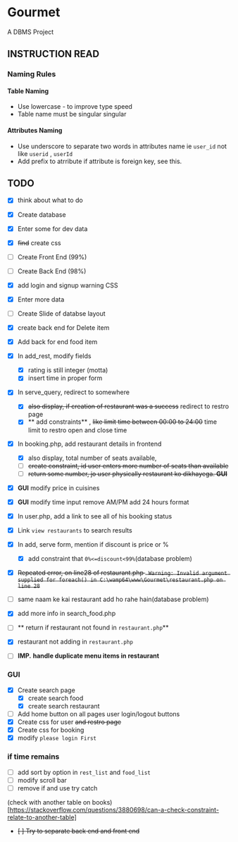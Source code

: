 # Gourmet

A DBMS Project

## INSTRUCTION READ

### Naming Rules

#### Table Naming

- Use lowercase - to improve type speed
- Table name must be singular singular

#### Attributes Naming

- Use underscore to separate two words in attributes name ie `user_id` not like  `userid` , `userId`
- Add prefix to atrribute if attribute is foreign key, see this.

## TODO

- [x] think about what to do
- [x] Create database
- [x] Enter some for dev data
- [x] ~~find~~ create css
- [ ] Create Front End (99%)
- [ ] Create Back End (98%)
- [x] add login and signup warning CSS
- [x] Enter more data
- [ ] Create Slide of databse layout

- [x] create back end for Delete item
- [x] Add back for end food item
- [x] In add_rest, modify fields
    - [x] rating is still integer (motta)
    - [x] insert time in proper form
- [x] In serve_query, redirect to somewhere
    - [x] ~~also display, if creation of restaurant was a success~~ redirect to restro page
    - [x] ** add constraints** , ~~like limit time between 00:00 to 24:00~~ time limit to restro open and close time

- [x] In booking.php, add restaurant details in frontend
    - [x] also display, total number of seats available,
    - [ ] ~~create constraint, id user enters more number of seats than available~~
    - [ ] ~~return some number, jo user physically restaurant ko dikhayega. **GUI**~~
- [x] **GUI** modify price in cuisines
- [x] **GUI** modify time input remove AM/PM add 24 hours format
- [x] In user.php, add a link to see all of his booking status
- [x] Link `view restaurants` to search results
- [x] In add, serve form, mention if discount is price or %
    - [x] add constraint that `0%<=discount<99%`(database problem)
- [x] ~~Repeated error, on line28 of restaurant.php ``` Warning: Invalid argument supplied for foreach() in C:\wamp64\www\Gourmet\restaurant.php on line 28```~~
- [ ] same naam ke kai restaurant add ho rahe hain(database problem)
- [x]  add more info in search_food.php
- [ ] ** return if restaurant not found in `restaurant.php`**
- [x]  restaurant not adding in `restaurant.php`
- [ ] **IMP.** **handle duplicate menu items in restaurant**

### **GUI**

- [x] Create search page
    - [x] create search food
    - [x] create search restaurant
- [ ] Add home button on all pages user login/logout buttons
- [x] Create css for user ~~and restro page~~
- [x] Create css for booking
- [x] modify `please login First`

### **if time remains**
- [ ] add sort by option in `rest_list` and `food_list`
- [ ] modify scroll bar
- [ ] remove if and use try catch

(check with another table on books)[https://stackoverflow.com/questions/3880698/can-a-check-constraint-relate-to-another-table]
- ~~[ ] Try to separate back end and front end~~

